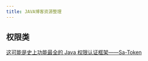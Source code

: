 ```yaml
---
title: JAVA博客资源整理
---
```


## 权限类
[这可能是史上功能最全的 Java 权限认证框架——Sa-Token](http://sa-token.dev33.cn/doc/index.html#/)
